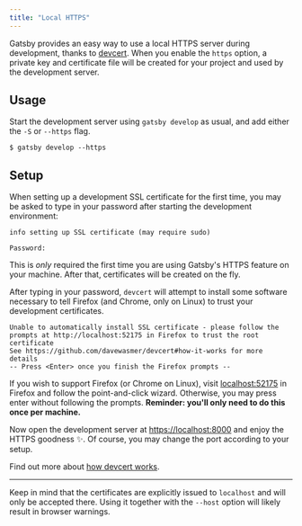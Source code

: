 ```yaml
---
title: "Local HTTPS"
---
```

Gatsby provides an easy way to use a local HTTPS server during development, thanks to [devcert](https://github.com/davewasmer/devcert). When you enable the `https` option, a private key and certificate file will be created for your project and used by the development server.

## Usage

Start the development server using `gatsby develop` as usual, and add either the `-S` or `--https` flag.

    $ gatsby develop --https
    

## Setup

When setting up a development SSL certificate for the first time, you may be asked to type in your password after starting the development environment:

    info setting up SSL certificate (may require sudo)
    
    Password:
    

This is *only* required the first time you are using Gatsby's HTTPS feature on your machine. After that, certificates will be created on the fly.

After typing in your password, `devcert` will attempt to install some software necessary to tell Firefox (and Chrome, only on Linux) to trust your development certificates.

    Unable to automatically install SSL certificate - please follow the
    prompts at http://localhost:52175 in Firefox to trust the root certificate
    See https://github.com/davewasmer/devcert#how-it-works for more details
    -- Press <Enter> once you finish the Firefox prompts --
    

If you wish to support Firefox (or Chrome on Linux), visit [localhost:52175](http://localhost:52175) in Firefox and follow the point-and-click wizard. Otherwise, you may press enter without following the prompts. **Reminder: you'll only need to do this once per machine.**

Now open the development server at <https://localhost:8000> and enjoy the HTTPS goodness ✨. Of course, you may change the port according to your setup.

Find out more about [how devcert works](https://github.com/davewasmer/devcert#how-it-works).

* * *

Keep in mind that the certificates are explicitly issued to `localhost` and will only be accepted there. Using it together with the `--host` option will likely result in browser warnings.